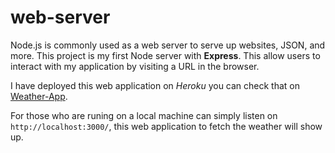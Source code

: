 # web-server
Node.js is commonly used as a web server to serve up websites, JSON, and more. This project is my first Node server with **Express**. This allow users to interact with my application by visiting a URL in the browser.

I have deployed this web application on *Heroku* you can check that on [Weather-App](https://jainayu-weather-app.herokuapp.com/).

For those who are runing on a local machine can simply listen on `http://localhost:3000/`, this web application to fetch the weather will show up.
